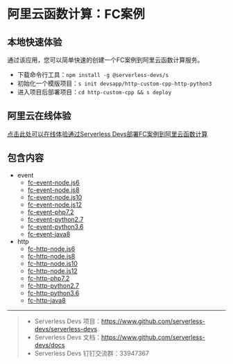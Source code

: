# 阿里云函数计算：FC案例

## 本地快速体验

通过该应用，您可以简单快速的创建一个FC案例到阿里云函数计算服务。

- 下载命令行工具：`npm install -g @serverless-devs/s`
- 初始化一个模版项目：`s init devsapp/http-custom-cpp-http-python3`
- 进入项目后部署项目：`cd http-custom-cpp && s deploy`

## 阿里云在线体验

[点击此处可以在线体验通过Serverless Devs部署FC案例到阿里云函数计算](https://api.aliyun.com/new#/tutorial?action=git_open&git_repo=https://github.com/devsapp/devsapp-cloudshell-example.git&tutorial=tutorial/http-custom-cpp.md)


## 包含内容
- event
    - [fc-event-node.js6](/fc-event-node.js6)
    - [fc-event-node.js8](/fc-event-node.js8)
    - [fc-event-node.js10](/fc-event-node.js10)
    - [fc-event-node.js12](/fc-event-node.js12)
    - [fc-event-php7.2](/fc-event-php7)
    - [fc-event-python2.7](/fc-event-python2.7)
    - [fc-event-python3.6](/fc-event-python3.6)
    - [fc-event-java8](/fc-event-java8)
- http
    - [fc-http-node.js6](/fc-http-node.js6)
    - [fc-http-node.js8](/fc-http-node.js8)
    - [fc-http-node.js10](/fc-http-node.js10)
    - [fc-http-node.js12](/fc-http-node.js12)
    - [fc-http-php7.2](/fc-http-php7)
    - [fc-http-python2.7](/fc-http-python2.7)
    - [fc-http-python3.6](/fc-http-python3.6)
    - [fc-http-java8](/fc-http-java8)


-----

> - Serverless Devs 项目：https://www.github.com/serverless-devs/serverless-devs   
> - Serverless Devs 文档：https://www.github.com/serverless-devs/docs   
> - Serverless Devs 钉钉交流群：33947367    